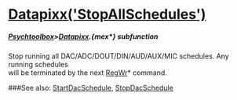# [Datapixx('StopAllSchedules')](Datapixx-StopAllSchedules) 
##### [Psychtoolbox](Pyschtoolbox)>[Datapixx](Datapixx).{mex*} subfunction


Stop running all DAC/ADC/DOUT/DIN/AUD/AUX/MIC schedules. Any running schedules  
will be terminated by the next [RegWr](RegWr)\* command.   


###See also:
[StartDacSchedule](Datapixx-StartDacSchedule), [StopDacSchedule](Datapixx-StopDacSchedule)
